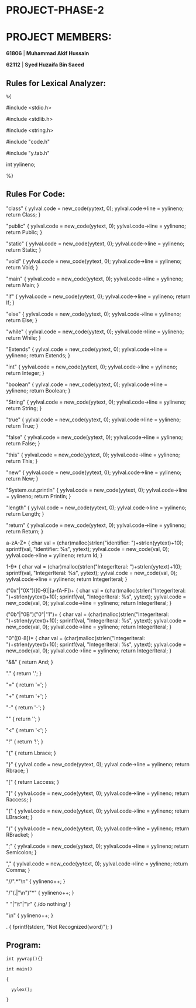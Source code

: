 # PROJECT-PHASE-2

# PROJECT MEMBERS:

**61806** | **Muhammad Akif Hussain**
  
**62112** | **Syed Huzaifa Bin Saeed**

## Rules for Lexical Analyzer:

    %{

#include <stdio.h>

#include <stdlib.h>

#include <string.h>

#include "code.h"

#include "y.tab.h"

int yylineno;

%}
    
    
    

## Rules For Code:

"class" { yylval.code = new_code(yytext, 0); yylval.code->line = yylineno; return Class; }

"public" { yylval.code = new_code(yytext, 0); yylval.code->line = yylineno; return Public; }

"static" { yylval.code = new_code(yytext, 0); yylval.code->line = yylineno; return Static; }

"void" { yylval.code = new_code(yytext, 0); yylval.code->line = yylineno; return Void; }

"main" { yylval.code = new_code(yytext, 0); yylval.code->line = yylineno; return Main; }

"if" { yylval.code = new_code(yytext, 0); yylval.code->line = yylineno; return If; }

"else" { yylval.code = new_code(yytext, 0); yylval.code->line = yylineno; return Else; }

"while" { yylval.code = new_code(yytext, 0); yylval.code->line = yylineno; return While; }

"Extends" { yylval.code = new_code(yytext, 0); yylval.code->line = yylineno; return Extends; }

"int" { yylval.code = new_code(yytext, 0); yylval.code->line = yylineno; return Integer; }

"boolean" { yylval.code = new_code(yytext, 0); yylval.code->line = yylineno; return Boolean; }

"String" { yylval.code = new_code(yytext, 0); yylval.code->line = yylineno; return String; }

"true" { yylval.code = new_code(yytext, 0); yylval.code->line = yylineno; return True; }

"false" { yylval.code = new_code(yytext, 0); yylval.code->line = yylineno; return False; }

"this" { yylval.code = new_code(yytext, 0); yylval.code->line = yylineno; return This; }

"new" { yylval.code = new_code(yytext, 0); yylval.code->line = yylineno; return New; }

"System.out.println" { yylval.code = new_code(yytext, 0); yylval.code->line = yylineno; return Println; }

"length" { yylval.code = new_code(yytext, 0); yylval.code->line = yylineno; return Length; }

"return" { yylval.code = new_code(yytext, 0); yylval.code->line = yylineno; return Return; }

a-zA-Z* { char val = (char)malloc(strlen("identifier: ")+strlen(yytext)+10); sprintf(val, "identifier: %s", yytext); yylval.code = new_code(val, 0); yylval.code->line = yylineno; return Id; }

1-9* { char val = (char)malloc(strlen("IntegerIteral: ")+strlen(yytext)+10); sprintf(val, "IntegerIteral: %s", yytext); yylval.code = new_code(val, 0); yylval.code->line = yylineno; return IntegerIteral; }

("0x"|"0X")([0-9]|[a-fA-F])+ { char val = (char)malloc(strlen("IntegerIteral: ")+strlen(yytext)+10); sprintf(val, "IntegerIteral: %s", yytext); yylval.code = new_code(val, 0); yylval.code->line = yylineno; return IntegerIteral; }

("0b"|"0B")("0"|"1")+ { char val = (char)malloc(strlen("IntegerIteral: ")+strlen(yytext)+10); sprintf(val, "IntegerIteral: %s", yytext); yylval.code = new_code(val, 0); yylval.code->line = yylineno; return IntegerIteral; }

"0"([0-8])* { char val = (char)malloc(strlen("IntegerIteral: ")+strlen(yytext)+10); sprintf(val, "IntegerIteral: %s", yytext); yylval.code = new_code(val, 0); yylval.code->line = yylineno; return IntegerIteral; }

"&&" { return And; }

"." { return '.'; }

"=" { return '='; }

"+" { return '+'; }

"-" { return '-'; }

"" { return ''; }

"<" { return '<'; }

"!" { return '!'; }

"{" { return Lbrace; }

"}" { yylval.code = new_code(yytext, 0); yylval.code->line = yylineno; return Rbrace; }

"[" { return Laccess; }

"]" { yylval.code = new_code(yytext, 0); yylval.code->line = yylineno; return Raccess; }

"(" { yylval.code = new_code(yytext, 0); yylval.code->line = yylineno; return LBracket; }

")" { yylval.code = new_code(yytext, 0); yylval.code->line = yylineno; return RBracket; }

";" { yylval.code = new_code(yytext, 0); yylval.code->line = yylineno; return Semicolon; }

"," { yylval.code = new_code(yytext, 0); yylval.code->line = yylineno; return Comma; }

"//".*"\n" { yylineno++; }

"/"(.|"\n")"*\" { yylineno++; }

" "|"\t"|"\r" { /do nothing/ }

"\n" { yylineno++; }

. { fprintf(stderr, "Not Recognized(word)"); }





## Program:
    int yywrap(){}
    
    int main()

    {

      yylex();

    }
